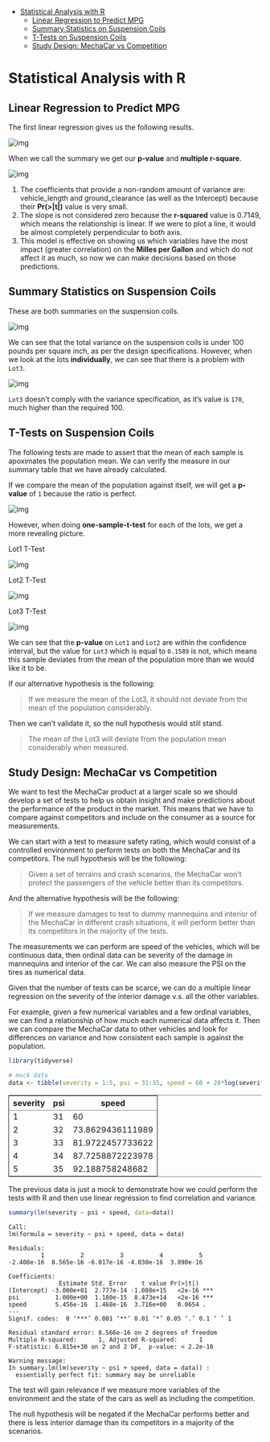 - [Statistical Analysis with R](#orgabd6043)
  - [Linear Regression to Predict MPG](#org8a2aa8d)
  - [Summary Statistics on Suspension Coils](#org30cc2e9)
  - [T-Tests on Suspension Coils](#orgda37555)
  - [Study Design: MechaCar vs Competition](#orgf08e999)



<a id="orgabd6043"></a>

# Statistical Analysis with R


<a id="org8a2aa8d"></a>

## Linear Regression to Predict MPG

The first linear regression gives us the following results.

![img](./resources/_r_1.png)

When we call the summary we get our **p-value** and **multiple r-square**.

![img](./resources/_r_1b.png)

1.  The coefficients that provide a non-random amount of variance are: vehicle\_length and ground\_clearance (as well as the Intercept) because their **Pr(>|t|)** value is very small.
2.  The slope is not considered zero because the **r-squared** value is 0.7149, which means the relationship is linear. If we were to plot a line, it would be almost completely perpendicular to both axis.
3.  This model is effective on showing us which variables have the most impact (greater correlation) on the **Milles per Gallon** and which do not affect it as much, so now we can make decisions based on those predictions.


<a id="org30cc2e9"></a>

## Summary Statistics on Suspension Coils

These are both summaries on the suspension coils.

![img](./resources/_r_2.png)

We can see that the total variance on the suspension coils is under 100 pounds per square inch, as per the design specifications. However, when we look at the lots **individually**, we can see that there is a problem with `Lot3`.

![img](./resources/_r_2b.png)

`Lot3` doesn&rsquo;t comply with the variance specification, as it&rsquo;s value is `170`, much higher than the required 100.


<a id="orgda37555"></a>

## T-Tests on Suspension Coils

The following tests are made to assert that the mean of each sample is apoximates the population mean. We can verify the measure in our summary table that we have already calculated.

If we compare the mean of the population against itself, we will get a **p-value** of `1` because the ratio is perfect.

![img](./resources/_r_3a.png)

However, when doing **one-sample-t-test** for each of the lots, we get a more revealing picture.

Lot1 T-Test

![img](./resources/_r_3b.png)

Lot2 T-Test

![img](./resources/_r_3c.png)

Lot3 T-Test

![img](./resources/_r_3d.png)

We can see that the **p-value** on `Lot1` and `Lot2` are within the confidence interval, but the value for `Lot3` which is equal to `0.1589` is not, which means this sample deviates from the mean of the population more than we would like it to be.

If our alternative hypothesis is the following:

> If we measure the mean of the Lot3, it should not deviate from the mean of the population considerably.

Then we can&rsquo;t validate it, so the null hypothesis would still stand.

> The mean of the Lot3 will deviate from the population mean considerably when measured.


<a id="orgf08e999"></a>

## Study Design: MechaCar vs Competition

We want to test the MechaCar product at a larger scale so we should develop a set of tests to help us obtain insight and make predictions about the performance of the product in the market. This means that we have to compare against competitors and include on the consumer as a source for measurements.

We can start with a test to measure safety rating, which would consist of a controlled environment to perform tests on both the MechaCar and its competitors. The null hypothesis will be the following:

> Given a set of terrains and crash scenarios, the MechaCar won&rsquo;t protect the passengers of the vehicle better than its competitors.

And the alternative hypothesis will be the following:

> If we measure damages to test to dummy mannequins and interior of the MechaCar in different crash situations, it will perform better than its competitors in the majority of the tests.

The measurements we can perform are speed of the vehicles, which will be continuous data, then ordinal data can be severity of the damage in mannequins and interior of the car. We can also measure the PSI on the tires as numerical data.

Given that the number of tests can be scarce, we can do a multiple linear regression on the severity of the interior damage v.s. all the other variables.

For example, given a few numerical variables and a few ordinal variables, we can find a relationship of how much each numerical data affects it. Then we can compare the MechaCar data to other vehicles and look for differences on variance and how consistent each sample is against the population.

```R
library(tidyverse)
```

```R
# mock data
data <- tibble(severity = 1:5, psi = 31:35, speed = 60 + 20*log(severity))
```

<div class="org" id="org4755e05">
<table border="2" cellspacing="0" cellpadding="6" rules="groups" frame="hsides">


<colgroup>
<col  class="org-right" />

<col  class="org-right" />

<col  class="org-right" />
</colgroup>
<thead>
<tr>
<th scope="col" class="org-right">severity</th>
<th scope="col" class="org-right">psi</th>
<th scope="col" class="org-right">speed</th>
</tr>
</thead>

<tbody>
<tr>
<td class="org-right">1</td>
<td class="org-right">31</td>
<td class="org-right">60</td>
</tr>


<tr>
<td class="org-right">2</td>
<td class="org-right">32</td>
<td class="org-right">73.8629436111989</td>
</tr>


<tr>
<td class="org-right">3</td>
<td class="org-right">33</td>
<td class="org-right">81.9722457733622</td>
</tr>


<tr>
<td class="org-right">4</td>
<td class="org-right">34</td>
<td class="org-right">87.7258872223978</td>
</tr>


<tr>
<td class="org-right">5</td>
<td class="org-right">35</td>
<td class="org-right">92.188758248682</td>
</tr>
</tbody>
</table>

</div>

The previous data is just a mock to demonstrate how we could perform the tests with R and then use linear regression to find correlation and variance.

```R
summary(lm(severity ~ psi + speed, data=data))
```

    
    Call:
    lm(formula = severity ~ psi + speed, data = data)
    
    Residuals:
             1          2          3          4          5
    -2.408e-16  8.565e-16 -6.017e-16 -4.030e-16  3.890e-16
    
    Coefficients:
                  Estimate Std. Error    t value Pr(>|t|)
    (Intercept) -3.000e+01  2.777e-14 -1.080e+15   <2e-16 ***
    psi          1.000e+00  1.180e-15  8.473e+14   <2e-16 ***
    speed        5.456e-16  1.468e-16  3.716e+00   0.0654 .
    ---
    Signif. codes:  0 ‘***’ 0.001 ‘**’ 0.01 ‘*’ 0.05 ‘.’ 0.1 ‘ ’ 1
    
    Residual standard error: 8.566e-16 on 2 degrees of freedom
    Multiple R-squared:      1,	Adjusted R-squared:      1
    F-statistic: 6.815e+30 on 2 and 2 DF,  p-value: < 2.2e-16
    
    Warning message:
    In summary.lm(lm(severity ~ psi + speed, data = data)) :
      essentially perfect fit: summary may be unreliable

The test will gain relevance if we measure more variables of the environment and the state of the cars as well as including the competition.

The null hypothesis will be negated if the MechaCar performs better and there is less interior damage than its competitors in a majority of the scenarios.
